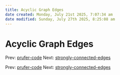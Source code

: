 ```yaml
---
title: Acyclic Graph Edges
date created: Monday, July 21st 2025, 7:07:34 am
date modified: Sunday, July 27th 2025, 8:25:08 am
---
```

# Acyclic Graph Edges

Prev: [prufer-code](prufer-code.md) Next:
[strongly-connected-edges](strongly-connected-edges.md)

Prev: [prufer-code](prufer-code.md) Next:
[strongly-connected-edges](strongly-connected-edges.md)

